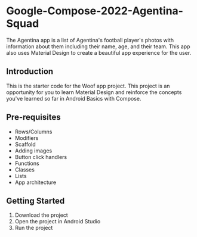 Google-Compose-2022-Agentina-Squad
==================================

The Agentina app is a list of Agentina's football player's photos with information about them including their name,
age, and their team. This app also uses Material Design to create a beautiful app experience for the user.

Introduction
------------

This is the starter code for the Woof app project. This project is an opportunity for you to learn
Material Design and reinforce the concepts you've learned so far in Android Basics
with Compose.

Pre-requisites
--------------

- Rows/Columns
- Modifiers
- Scaffold
- Adding images
- Button click handlers
- Functions
- Classes
- Lists
- App architecture

Getting Started
---------------

1. Download the project
2. Open the project in Android Studio
3. Run the project

